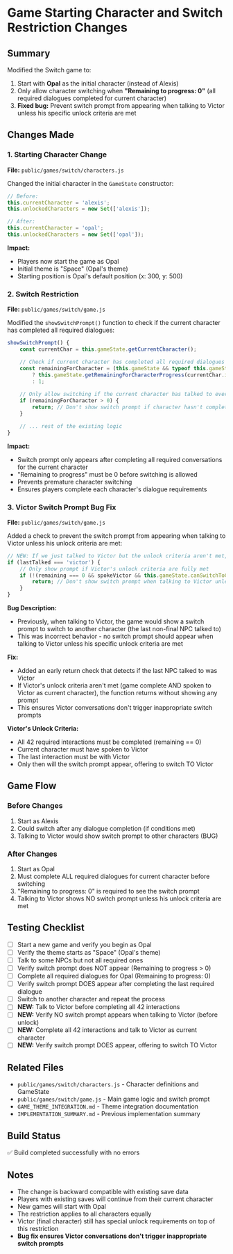 # Game Starting Character and Switch Restriction Changes

## Summary

Modified the Switch game to:
1. Start with **Opal** as the initial character (instead of Alexis)
2. Only allow character switching when **"Remaining to progress: 0"** (all required dialogues completed for current character)
3. **Fixed bug:** Prevent switch prompt from appearing when talking to Victor unless his specific unlock criteria are met

## Changes Made

### 1. Starting Character Change
**File:** `public/games/switch/characters.js`

Changed the initial character in the `GameState` constructor:
```javascript
// Before:
this.currentCharacter = 'alexis';
this.unlockedCharacters = new Set(['alexis']);

// After:
this.currentCharacter = 'opal';
this.unlockedCharacters = new Set(['opal']);
```

**Impact:**
- Players now start the game as Opal
- Initial theme is "Space" (Opal's theme)
- Starting position is Opal's default position (x: 300, y: 500)

### 2. Switch Restriction
**File:** `public/games/switch/game.js`

Modified the `showSwitchPrompt()` function to check if the current character has completed all required dialogues:

```javascript
showSwitchPrompt() {
    const currentChar = this.gameState.getCurrentCharacter();

    // Check if current character has completed all required dialogues (Remaining to progress: 0)
    const remainingForCharacter = (this.gameState && typeof this.gameState.getRemainingForCharacterProgress === 'function')
        ? this.gameState.getRemainingForCharacterProgress(currentChar.id)
        : 1;
    
    // Only allow switching if the current character has talked to everyone they need to (remaining = 0)
    if (remainingForCharacter > 0) {
        return; // Don't show switch prompt if character hasn't completed all dialogues
    }

    // ... rest of the existing logic
}
```

**Impact:**
- Switch prompt only appears after completing all required conversations for the current character
- "Remaining to progress" must be 0 before switching is allowed
- Prevents premature character switching
- Ensures players complete each character's dialogue requirements

### 3. Victor Switch Prompt Bug Fix
**File:** `public/games/switch/game.js`

Added a check to prevent the switch prompt from appearing when talking to Victor unless his unlock criteria are met:

```javascript
// NEW: If we just talked to Victor but the unlock criteria aren't met, don't show any prompt
if (lastTalked === 'victor') {
    // Only show prompt if Victor's unlock criteria are fully met
    if (!(remaining === 0 && spokeVictor && this.gameState.canSwitchToCharacter && this.gameState.canSwitchToCharacter('victor'))) {
        return; // Don't show switch prompt when talking to Victor unless unlock criteria met
    }
}
```

**Bug Description:**
- Previously, when talking to Victor, the game would show a switch prompt to switch to another character (the last non-final NPC talked to)
- This was incorrect behavior - no switch prompt should appear when talking to Victor unless his specific unlock criteria are met

**Fix:**
- Added an early return check that detects if the last NPC talked to was Victor
- If Victor's unlock criteria aren't met (game complete AND spoken to Victor as current character), the function returns without showing any prompt
- This ensures Victor conversations don't trigger inappropriate switch prompts

**Victor's Unlock Criteria:**
- All 42 required interactions must be completed (remaining == 0)
- Current character must have spoken to Victor
- The last interaction must be with Victor
- Only then will the switch prompt appear, offering to switch TO Victor

## Game Flow

### Before Changes
1. Start as Alexis
2. Could switch after any dialogue completion (if conditions met)
3. Talking to Victor would show switch prompt to other characters (BUG)

### After Changes
1. Start as Opal
2. Must complete ALL required dialogues for current character before switching
3. "Remaining to progress: 0" is required to see the switch prompt
4. Talking to Victor shows NO switch prompt unless his unlock criteria are met

## Testing Checklist

- [ ] Start a new game and verify you begin as Opal
- [ ] Verify the theme starts as "Space" (Opal's theme)
- [ ] Talk to some NPCs but not all required ones
- [ ] Verify switch prompt does NOT appear (Remaining to progress > 0)
- [ ] Complete all required dialogues for Opal (Remaining to progress: 0)
- [ ] Verify switch prompt DOES appear after completing the last required dialogue
- [ ] Switch to another character and repeat the process
- [ ] **NEW:** Talk to Victor before completing all 42 interactions
- [ ] **NEW:** Verify NO switch prompt appears when talking to Victor (before unlock)
- [ ] **NEW:** Complete all 42 interactions and talk to Victor as current character
- [ ] **NEW:** Verify switch prompt DOES appear, offering to switch TO Victor

## Related Files

- `public/games/switch/characters.js` - Character definitions and GameState
- `public/games/switch/game.js` - Main game logic and switch prompt
- `GAME_THEME_INTEGRATION.md` - Theme integration documentation
- `IMPLEMENTATION_SUMMARY.md` - Previous implementation summary

## Build Status

✅ Build completed successfully with no errors

## Notes

- The change is backward compatible with existing save data
- Players with existing saves will continue from their current character
- New games will start with Opal
- The restriction applies to all characters equally
- Victor (final character) still has special unlock requirements on top of this restriction
- **Bug fix ensures Victor conversations don't trigger inappropriate switch prompts**
